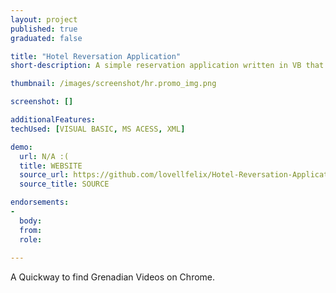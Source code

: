 ```yaml
---
layout: project
published: true
graduated: false

title: "Hotel Reversation Application"
short-description: A simple reservation application written in VB that fascilitate easy capture of information from guest, and convert them into meaningful data"

thumbnail: /images/screenshot/hr.promo_img.png

screenshot: []

additionalFeatures: 
techUsed: [VISUAL BASIC, MS ACESS, XML]

demo:
  url: N/A :(  
  title: WEBSITE
  source_url: https://github.com/lovellfelix/Hotel-Reversation-Application
  source_title: SOURCE

endorsements:
-
  body:
  from: 
  role:   
 
---
```


A Quickway to find Grenadian Videos on Chrome.